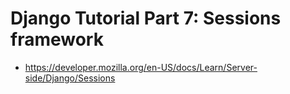 # Django Tutorial Part 7: Sessions framework

* <https://developer.mozilla.org/en-US/docs/Learn/Server-side/Django/Sessions>

